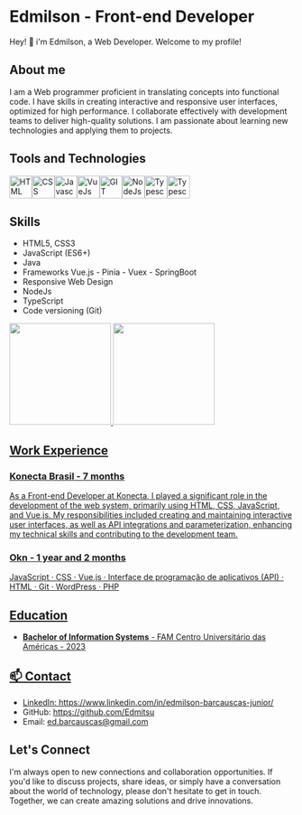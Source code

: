 # Edmilson - Front-end Developer

Hey! 👋 i'm Edmilson, a Web Developer. Welcome to my profile!

## About me

I am a Web programmer proficient in translating concepts into functional code. I have skills in creating interactive and responsive user interfaces, optimized for high performance. I collaborate effectively with development teams to deliver high-quality solutions. I am passionate about learning new technologies and applying them to projects.

## Tools and Technologies

<div style="display: flex">

<img loading="lazy" src="https://cdn.jsdelivr.net/gh/devicons/devicon/icons/html5/html5-original.svg" alt="HTML Icon" width="40" height="40"/>

<img loading="lazy" src="https://cdn.jsdelivr.net/gh/devicons/devicon/icons/css3/css3-original.svg" alt="CSS Icon" width="40" height="40"/>

<img loading="lazy" src="https://cdn.jsdelivr.net/gh/devicons/devicon/icons/javascript/javascript-original.svg" alt="Javascript Icon" width="40" height="40"/>

<img loading="lazy" src="https://cdn.jsdelivr.net/gh/devicons/devicon/icons/vuejs/vuejs-original.svg" alt="VueJs Icon" width="40" height="40"/>

<img loading="lazy" src="https://cdn.jsdelivr.net/gh/devicons/devicon/icons/git/git-original.svg" alt="GIT Icon" width="40" height="40"/>       

<img loading="lazy" src="https://cdn.jsdelivr.net/gh/devicons/devicon@latest/icons/nodejs/nodejs-original-wordmark.svg" alt="NodeJs Icon" width="40" height="40"/>

<img loading="lazy" src="https://cdn.jsdelivr.net/gh/devicons/devicon/icons/typescript/typescript-original.svg"  alt="Typescript Icon" width="40" height="40"/>

<img loading="lazy" src="https://cdn.jsdelivr.net/gh/devicons/devicon@latest/icons/java/java-original.svg" alt="Typescript Icon" width="40" height="40"/>
          
          
          
</div>
          
## Skills

- HTML5, CSS3
- JavaScript (ES6+)
- Java
- Frameworks Vue.js - Pinia - Vuex - SpringBoot
- Responsive Web Design
- NodeJs
- TypeScript
- Code versioning (Git)

<div>
<a href="https://github.com/Edmitsu">
<img loading="lazy" height="180em" src="https://github-readme-stats.vercel.app/api/top-langs/?username=Edmitsu&layout=compact&langs_count=7&theme=dracula"/>
<img loading="lazy" height="180em" src="https://github-readme-stats.vercel.app/api?username=Edmitsu&show_icons=true&theme=dracula&include_all_commits=true&count_private=true"/>
</div>

## Work Experience

### Konecta Brasil - 7 months

As a Front-end Developer at Konecta, I played a significant role in the development of the web system, primarily using HTML, CSS, JavaScript, and Vue.js. My responsibilities included creating and maintaining interactive user interfaces, as well as API integrations and parameterization, enhancing my technical skills and contributing to the development team.

### Okn - 1 year and 2 months

JavaScript · CSS · Vue.js · Interface de programação de aplicativos (API) · HTML · Git · WordPress · PHP

## Education

- **Bachelor of Information Systems** - FAM Centro Universitário das Américas - 2023

## 📫 Contact

- LinkedIn: https://www.linkedin.com/in/edmilson-barcauscas-junior/
- GitHub: https://github.com/Edmitsu
- Email: ed.barcauscas@gmail.com

## Let's Connect

I'm always open to new connections and collaboration opportunities. If you'd like to discuss projects, share ideas, or simply have a conversation about the world of technology, please don't hesitate to get in touch. Together, we can create amazing solutions and drive innovations.

